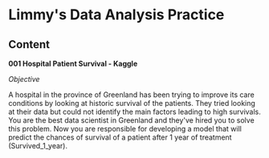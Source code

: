 
# Limmy's Data Analysis Practice

## Content

**001 Hospital Patient Survival - Kaggle**

*Objective*

A hospital in the province of Greenland has been trying to improve its care conditions by looking at historic survival of the patients. They tried looking at their data but could not identify the main factors leading to high survivals. You are the best data scientist in Greenland and they've hired you to solve this problem. Now you are responsible for developing a model that will predict the chances of survival of a patient after 1 year of treatment (Survived_1_year).


